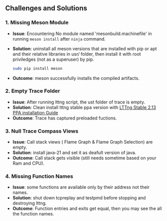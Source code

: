 ## Challenges and Solutions

### 1. Missing Meson Module

* **Issue**: Encountering No module named 'mesonbuild.machinefile' in running `meson install` after `ninja` command.
* **Solution**: uninstall all meson versions that are installed with pip or apt and their relative libraries in usr/ folder, then install it with root priviledges (not as a superuser) by pip.

  ```bash
  sudo pip install meson
  ```
* **Outcome**: meson successfully installs the compiled artifacts.

### 2. Empty Trace Folder

* **Issue**: After running lttng script, the ust folder of trace is empty.
* **Solution**: Clean install lttng stable ppa version with [LTTng Stable 2.13 PPA installation Guide](https://lttng.org/docs/v2.13/#doc-ubuntu-ppa) 
* **Outcome**: Trace has captured preloaded fuctions.

### 3. Null Trace Compass Views

* **Issue**: Call stack views ( Flame Graph & Flame Graph Selection) are empty.
* **Solution**: install java-21 and set it as deafult version of java.
* **Outcome**: Call stack gets visible (still needs sometime based on your Ram and CPU).

### 4. Missing Function Names

* **Issue**: some functions are available only by their address not their names.
* **Solution**: shut down tcpreplay and testpmd before stopping and destroying lttng.
* **Outcome**: Function entries and exits get equal, then you may see the all the function names.
